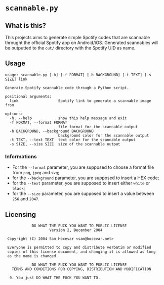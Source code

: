 # `scannable.py`
## What is this?
This projects aims to generate simple Spotify codes that are scannable throught the official Spotify app on Android/iOS. Generated scannables will be outputted to the `out/` directory with the Spotify UID as name.

## Usage
```
usage: scannable.py [-h] [-f FORMAT] [-b BACKGROUND] [-t TEXT] [-s SIZE] link

Generate Spotify scannable code through a Python script.

positional arguments:
  link                  Spotify link to generate a scannable image from

options:
  -h, --help            show this help message and exit
  -f FORMAT, --format FORMAT
                        file format for the scannable output
  -b BACKGROUND, --background BACKGROUND
                        background color for the scannable output
  -t TEXT, --text TEXT  text color for the scannable output
  -s SIZE, --size SIZE  size of the scannable output
```

### Informations
 * For the `--format` parameter, you are supposed to choose a format file from `png`, `jpeg` and `svg`;
 * for the `--background` parameter, you are supposed to insert a HEX code;
 * for the `--text` parameter, you are supposed to insert either `white` or `black`;
 * for the `--size` parameter, you are supposed to insert a value between `256` and `2047`.

## Licensing 
```
            DO WHAT THE FUCK YOU WANT TO PUBLIC LICENSE
                    Version 2, December 2004

 Copyright (C) 2004 Sam Hocevar <sam@hocevar.net>

 Everyone is permitted to copy and distribute verbatim or modified
 copies of this license document, and changing it is allowed as long
 as the name is changed.

            DO WHAT THE FUCK YOU WANT TO PUBLIC LICENSE
   TERMS AND CONDITIONS FOR COPYING, DISTRIBUTION AND MODIFICATION

  0. You just DO WHAT THE FUCK YOU WANT TO.
  ```